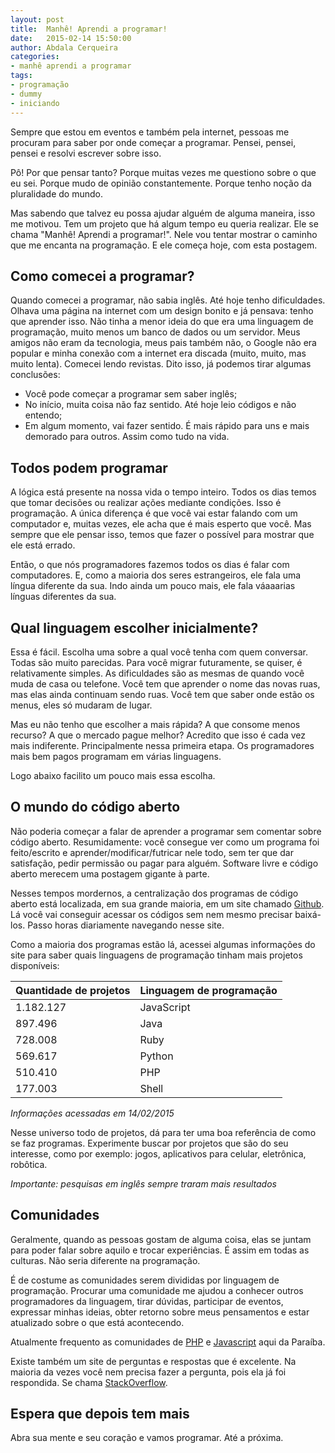 ```yaml
---
layout: post
title:  Manhê! Aprendi a programar!
date:   2015-02-14 15:50:00
author: Abdala Cerqueira
categories: 
- manhê aprendi a programar
tags: 
- programação
- dummy
- iniciando
---
```


Sempre que estou em eventos e também pela internet, pessoas me procuram para saber por onde começar a programar. Pensei, pensei, pensei e resolvi escrever sobre isso. 

Pô! Por que pensar tanto? Porque muitas vezes me questiono sobre o que eu sei. Porque mudo de opinião constantemente. Porque tenho noção da pluralidade do mundo.

Mas sabendo que talvez eu possa ajudar alguém de alguma maneira, isso me motivou. Tem um projeto que há algum tempo eu queria realizar. Ele se chama "Manhê! Aprendi a programar!". Nele vou tentar mostrar o caminho que me encanta na programação. E ele começa hoje, com esta postagem.

## Como comecei a programar?

Quando comecei a programar, não sabia inglês. Até hoje tenho dificuldades. Olhava uma página na internet com um design bonito e já pensava: tenho que aprender isso. Não tinha a menor ideia do que era uma linguagem de programação, muito menos um banco de dados ou um servidor. Meus amigos não eram da tecnologia, meus pais também não, o Google não era popular e minha conexão com a internet era discada (muito, muito, mas muito lenta). Comecei lendo revistas. Dito isso, já podemos tirar algumas conclusões:

 - Você pode começar a programar sem saber inglês;
 - No início, muita coisa não faz sentido. Até hoje leio códigos e não entendo;
 - Em algum momento, vai fazer sentido. É mais rápido para uns e mais demorado para outros. Assim como tudo na vida.

## Todos podem programar

A lógica está presente na nossa vida o tempo inteiro. Todos os dias temos que tomar decisões ou realizar ações mediante condições. Isso é programação. A única diferença é que você vai estar falando com um computador e, muitas vezes, ele acha que é mais esperto que você. Mas sempre que ele pensar isso, temos que fazer o possível para mostrar que ele está errado.

Então, o que nós programadores fazemos todos os dias é falar com computadores. E, como a maioria dos seres estrangeiros, ele fala uma língua diferente da sua. Indo ainda um pouco mais, ele fala váaaarias línguas diferentes da sua.

## Qual linguagem escolher inicialmente?

Essa é fácil. Escolha uma sobre a qual você tenha com quem conversar. Todas são muito parecidas. Para você migrar futuramente, se quiser, é relativamente simples. As dificuldades são as mesmas de quando você muda de casa ou telefone. Você tem que aprender o nome das novas ruas, mas elas ainda continuam sendo ruas. Você tem que saber onde estão os menus, eles só mudaram de lugar.

Mas eu não tenho que escolher a mais rápida? A que consome menos recurso? A que o mercado pague melhor? Acredito que isso é cada vez mais indiferente. Principalmente nessa primeira etapa. Os programadores mais bem pagos programam em várias linguagens. 

Logo abaixo facilito um pouco mais essa escolha.

## O mundo do código aberto

Não poderia começar a falar de aprender a programar sem comentar sobre código aberto. Resumidamente: você consegue ver como um programa foi feito/escrito e aprender/modificar/futricar nele todo, sem ter que dar satisfação, pedir permissão ou pagar para alguém. Software livre e código aberto merecem uma postagem gigante à parte.

Nesses tempos mordernos, a centralização dos programas de código aberto está localizada, em sua grande maioria, em um site chamado [Github](http://github.com). Lá você vai conseguir acessar os códigos sem nem mesmo precisar baixá-los. Passo horas diariamente navegando nesse site.

Como a maioria dos programas estão lá, acessei algumas informações do site para saber quais linguagens de programação tinham mais projetos disponíveis:

Quantidade de projetos | Linguagem de programação
--- | --- 
1.182.127 | JavaScript
897.496 | Java
728.008 | Ruby
569.617 | Python
510.410 | PHP
177.003 | Shell

*Informações acessadas em 14/02/2015*

Nesse universo todo de projetos, dá para ter uma boa referência de como se faz programas. Experimente buscar por projetos que são do seu interesse, como por exemplo: jogos, aplicativos para celular, eletrônica, robôtica. 

*Importante: pesquisas em inglês sempre traram mais resultados*

## Comunidades

Geralmente, quando as pessoas gostam de alguma coisa, elas se juntam para poder falar sobre aquilo e trocar experiências. É assim em todas as culturas. Não seria diferente na programação.

É de costume as comunidades serem divididas por linguagem de programação. Procurar uma comunidade me ajudou a conhecer outros programadores da linguagem, tirar dúvidas, participar de eventos, expressar minhas ideias, obter retorno sobre meus pensamentos e estar atualizado sobre o que está acontecendo.

Atualmente frequento as comunidades de [PHP](http://php-pb.net) e [Javascript](http://paraibajs.github.io) aqui da Paraíba.

Existe também um site de perguntas e respostas que é excelente. Na maioria da vezes você nem precisa fazer a pergunta, pois ela já foi respondida. Se chama [StackOverflow](stackoverflow.com).

## Espera que depois tem mais

Abra sua mente e seu coração e vamos programar. Até a próxima.



































